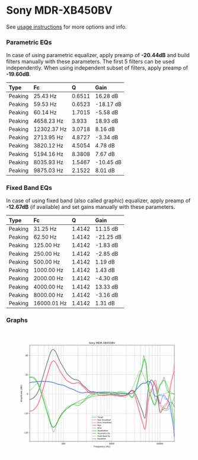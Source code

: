 # Sony MDR-XB450BV
See [usage instructions](https://github.com/jaakkopasanen/AutoEq#usage) for more options and info.

### Parametric EQs
In case of using parametric equalizer, apply preamp of **-20.44dB** and build filters manually
with these parameters. The first 5 filters can be used independently.
When using independent subset of filters, apply preamp of **-19.60dB**.

| Type    | Fc          |      Q | Gain      |
|:--------|:------------|:-------|:----------|
| Peaking | 25.43 Hz    | 0.6511 | 16.28 dB  |
| Peaking | 59.53 Hz    | 0.6523 | -18.17 dB |
| Peaking | 60.14 Hz    | 1.7015 | -5.58 dB  |
| Peaking | 4658.23 Hz  | 3.933  | 18.93 dB  |
| Peaking | 12302.37 Hz | 3.0718 | 8.16 dB   |
| Peaking | 2713.95 Hz  | 4.8727 | -3.34 dB  |
| Peaking | 3820.12 Hz  | 4.5054 | 4.78 dB   |
| Peaking | 5194.16 Hz  | 8.3808 | 7.67 dB   |
| Peaking | 8035.93 Hz  | 1.5467 | -10.45 dB |
| Peaking | 9875.03 Hz  | 2.1522 | 8.01 dB   |

### Fixed Band EQs
In case of using fixed band (also called graphic) equalizer, apply preamp of **-12.67dB**
(if available) and set gains manually with these parameters.

| Type    | Fc          |      Q | Gain      |
|:--------|:------------|:-------|:----------|
| Peaking | 31.25 Hz    | 1.4142 | 11.15 dB  |
| Peaking | 62.50 Hz    | 1.4142 | -21.25 dB |
| Peaking | 125.00 Hz   | 1.4142 | -1.83 dB  |
| Peaking | 250.00 Hz   | 1.4142 | -2.85 dB  |
| Peaking | 500.00 Hz   | 1.4142 | 1.19 dB   |
| Peaking | 1000.00 Hz  | 1.4142 | 1.43 dB   |
| Peaking | 2000.00 Hz  | 1.4142 | -4.30 dB  |
| Peaking | 4000.00 Hz  | 1.4142 | 13.33 dB  |
| Peaking | 8000.00 Hz  | 1.4142 | -3.16 dB  |
| Peaking | 16000.01 Hz | 1.4142 | 1.31 dB   |

### Graphs
![](./Sony%20MDR-XB450BV.png)